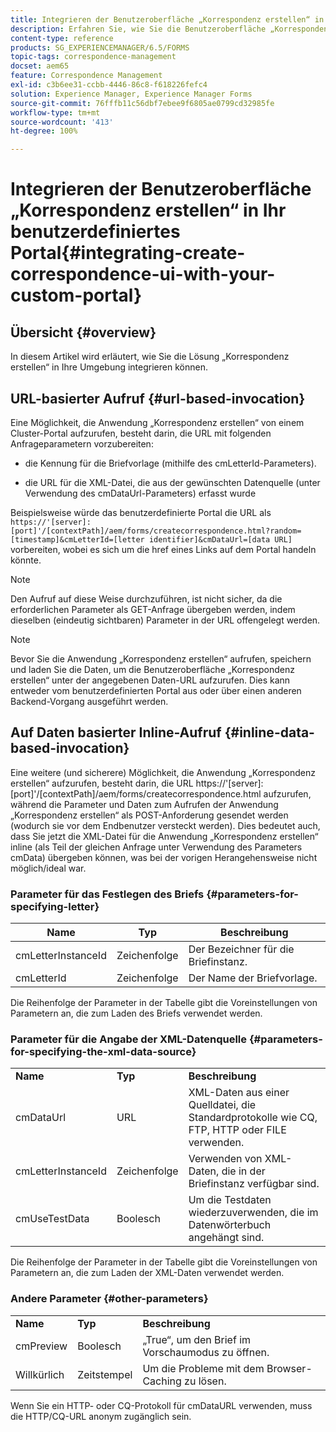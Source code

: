 ```yaml
---
title: Integrieren der Benutzeroberfläche „Korrespondenz erstellen“ in Ihr benutzerdefiniertes Portal
description: Erfahren Sie, wie Sie die Benutzeroberfläche „Korrespondenz erstellen“ in Ihr benutzerdefiniertes Portal integrieren.
content-type: reference
products: SG_EXPERIENCEMANAGER/6.5/FORMS
topic-tags: correspondence-management
docset: aem65
feature: Correspondence Management
exl-id: c3b6ee31-ccbb-4446-86c8-f618226fefc4
solution: Experience Manager, Experience Manager Forms
source-git-commit: 76fffb11c56dbf7ebee9f6805ae0799cd32985fe
workflow-type: tm+mt
source-wordcount: '413'
ht-degree: 100%

---
```


# Integrieren der Benutzeroberfläche „Korrespondenz erstellen“ in Ihr benutzerdefiniertes Portal{#integrating-create-correspondence-ui-with-your-custom-portal}

## Übersicht {#overview}

In diesem Artikel wird erläutert, wie Sie die Lösung „Korrespondenz erstellen“ in Ihre Umgebung integrieren können.

## URL-basierter Aufruf {#url-based-invocation}

Eine Möglichkeit, die Anwendung „Korrespondenz erstellen“ von einem Cluster-Portal aufzurufen, besteht darin, die URL mit folgenden Anfrageparametern vorzubereiten:

* die Kennung für die Briefvorlage (mithilfe des cmLetterId-Parameters).

* die URL für die XML-Datei, die aus der gewünschten Datenquelle (unter Verwendung des cmDataUrl-Parameters) erfasst wurde

Beispielsweise würde das benutzerdefinierte Portal die URL als\
`https://'[server]:[port]'/[contextPath]/aem/forms/createcorrespondence.html?random=[timestamp]&cmLetterId=[letter identifier]&cmDataUrl=[data URL]` vorbereiten, wobei es sich um die href eines Links auf dem Portal handeln könnte.

>[!NOTE]
>
>Den Aufruf auf diese Weise durchzuführen, ist nicht sicher, da die erforderlichen Parameter als GET-Anfrage übergeben werden, indem dieselben (eindeutig sichtbaren) Parameter in der URL offengelegt werden.

>[!NOTE]
>
>Bevor Sie die Anwendung „Korrespondenz erstellen“ aufrufen, speichern und laden Sie die Daten, um die Benutzeroberfläche „Korrespondenz erstellen“ unter der angegebenen Daten-URL aufzurufen. Dies kann entweder vom benutzerdefinierten Portal aus oder über einen anderen Backend-Vorgang ausgeführt werden.

## Auf Daten basierter Inline-Aufruf {#inline-data-based-invocation}

Eine weitere (und sicherere) Möglichkeit, die Anwendung „Korrespondenz erstellen“ aufzurufen, besteht darin, die URL https://&#39;[server]:[port]&#39;/[contextPath]/aem/forms/createcorrespondence.html aufzurufen, während die Parameter und Daten zum Aufrufen der Anwendung „Korrespondenz erstellen“ als POST-Anforderung gesendet werden (wodurch sie vor dem Endbenutzer versteckt werden). Dies bedeutet auch, dass Sie jetzt die XML-Datei für die Anwendung „Korrespondenz erstellen“ inline (als Teil der gleichen Anfrage unter Verwendung des Parameters cmData) übergeben können, was bei der vorigen Herangehensweise nicht möglich/ideal war.

### Parameter für das Festlegen des Briefs {#parameters-for-specifying-letter}

| **Name** | **Typ** | **Beschreibung** |
|---|---|---|
| cmLetterInstanceId | Zeichenfolge | Der Bezeichner für die Briefinstanz. |
| cmLetterId | Zeichenfolge | Der Name der Briefvorlage. |

Die Reihenfolge der Parameter in der Tabelle gibt die Voreinstellungen von Parametern an, die zum Laden des Briefs verwendet werden.

### Parameter für die Angabe der XML-Datenquelle {#parameters-for-specifying-the-xml-data-source}

<table>
 <tbody>
  <tr>
   <td><strong>Name</strong></td> 
   <td><strong>Typ</strong></td> 
   <td><strong>Beschreibung</strong></td> 
  </tr>
  <tr>
   <td>cmDataUrl<br /> </td> 
   <td>URL</td> 
   <td>XML-Daten aus einer Quelldatei, die Standardprotokolle wie CQ, FTP, HTTP oder FILE verwenden.<br /> </td> 
  </tr>
  <tr>
   <td>cmLetterInstanceId</td> 
   <td>Zeichenfolge</td> 
   <td>Verwenden von XML-Daten, die in der Briefinstanz verfügbar sind.</td> 
  </tr>
  <tr>
   <td>cmUseTestData</td> 
   <td>Boolesch</td> 
   <td>Um die Testdaten wiederzuverwenden, die im Datenwörterbuch angehängt sind.</td> 
  </tr>
 </tbody>
</table>

Die Reihenfolge der Parameter in der Tabelle gibt die Voreinstellungen von Parametern an, die zum Laden der XML-Daten verwendet werden.

### Andere Parameter {#other-parameters}

<table>
 <tbody>
  <tr>
   <td><strong>Name</strong></td> 
   <td><strong>Typ</strong></td> 
   <td><strong>Beschreibung</strong></td> 
  </tr>
  <tr>
   <td>cmPreview<br /> </td> 
   <td>Boolesch</td> 
   <td>„True“, um den Brief im Vorschaumodus zu öffnen.<br /> </td> 
  </tr>
  <tr>
   <td>Willkürlich</td> 
   <td>Zeitstempel</td> 
   <td>Um die Probleme mit dem Browser-Caching zu lösen.</td> 
  </tr>
 </tbody>
</table>

Wenn Sie ein HTTP- oder CQ-Protokoll für cmDataURL verwenden, muss die HTTP/CQ-URL anonym zugänglich sein.

